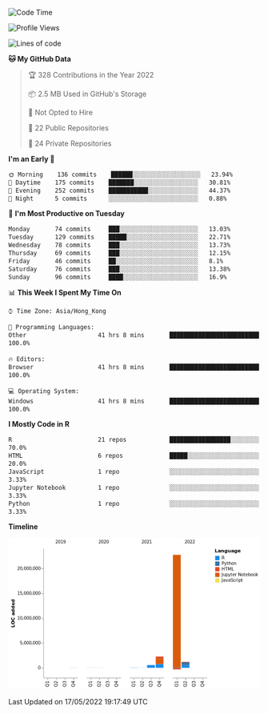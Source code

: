

<!--**wt12318/wt12318** is a ✨ _special_ ✨ repository because its `README.md` (this file) appears on your GitHub profile.-->

<!--START_SECTION:waka-->
![Code Time](http://img.shields.io/badge/Code%20Time-175%20hrs%2056%20mins-blue)

![Profile Views](http://img.shields.io/badge/Profile%20Views-3-blue)

![Lines of code](https://img.shields.io/badge/From%20Hello%20World%20I%27ve%20Written-27%20Million%20lines%20of%20code-blue)

**🐱 My GitHub Data** 

> 🏆 328 Contributions in the Year 2022
 > 
> 📦 2.5 MB Used in GitHub's Storage 
 > 
> 🚫 Not Opted to Hire
 > 
> 📜 22 Public Repositories 
 > 
> 🔑 24 Private Repositories  
 > 
**I'm an Early 🐤** 

```text
🌞 Morning    136 commits    ██████░░░░░░░░░░░░░░░░░░░   23.94% 
🌆 Daytime    175 commits    ███████░░░░░░░░░░░░░░░░░░   30.81% 
🌃 Evening    252 commits    ███████████░░░░░░░░░░░░░░   44.37% 
🌙 Night      5 commits      ░░░░░░░░░░░░░░░░░░░░░░░░░   0.88%

```
📅 **I'm Most Productive on Tuesday** 

```text
Monday       74 commits     ███░░░░░░░░░░░░░░░░░░░░░░   13.03% 
Tuesday      129 commits    █████░░░░░░░░░░░░░░░░░░░░   22.71% 
Wednesday    78 commits     ███░░░░░░░░░░░░░░░░░░░░░░   13.73% 
Thursday     69 commits     ███░░░░░░░░░░░░░░░░░░░░░░   12.15% 
Friday       46 commits     ██░░░░░░░░░░░░░░░░░░░░░░░   8.1% 
Saturday     76 commits     ███░░░░░░░░░░░░░░░░░░░░░░   13.38% 
Sunday       96 commits     ████░░░░░░░░░░░░░░░░░░░░░   16.9%

```


📊 **This Week I Spent My Time On** 

```text
⌚︎ Time Zone: Asia/Hong_Kong

💬 Programming Languages: 
Other                    41 hrs 8 mins       █████████████████████████   100.0%

🔥 Editors: 
Browser                  41 hrs 8 mins       █████████████████████████   100.0%

💻 Operating System: 
Windows                  41 hrs 8 mins       █████████████████████████   100.0%

```

**I Mostly Code in R** 

```text
R                        21 repos            █████████████████░░░░░░░░   70.0% 
HTML                     6 repos             █████░░░░░░░░░░░░░░░░░░░░   20.0% 
JavaScript               1 repo              ░░░░░░░░░░░░░░░░░░░░░░░░░   3.33% 
Jupyter Notebook         1 repo              ░░░░░░░░░░░░░░░░░░░░░░░░░   3.33% 
Python                   1 repo              ░░░░░░░░░░░░░░░░░░░░░░░░░   3.33%

```


**Timeline**

![Chart not found](https://raw.githubusercontent.com/wt12318/wt12318/main/charts/bar_graph.png) 


 Last Updated on 17/05/2022 19:17:49 UTC
<!--END_SECTION:waka-->


